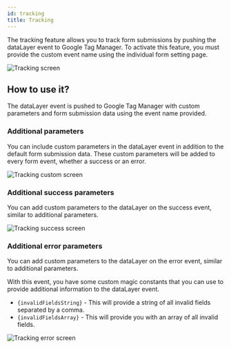 ```yaml
---
id: tracking
title: Tracking
---
```


The tracking feature allows you to track form submissions by pushing the dataLayer event to Google Tag Manager. To activate this feature, you must provide the custom event name using the individual form setting page.

![Tracking screen](/img/pentagram.svg)

## How to use it?

The dataLayer event is pushed to Google Tag Manager with custom parameters and form submission data using the event name provided.

### Additional parameters

You can include custom parameters in the dataLayer event in addition to the default form submission data. These custom parameters will be added to every form event, whether a success or an error.

![Tracking custom screen](/img/pentagram.svg)

### Additional success parameters

You can add custom parameters to the dataLayer on the success event, similar to additional parameters.

![Tracking success screen](/img/pentagram.svg)

### Additional error parameters

You can add custom parameters to the dataLayer on the error event, similar to additional parameters.

With this event, you have some custom magic constants that you can use to provide additional information to the dataLayer event.

* `{invalidFieldsString}` - This will provide a string of all invalid fields separated by a comma.
* `{invalidFieldsArray}` - This will provide you with an array of all invalid fields.

![Tracking error screen](/img/pentagram.svg)
